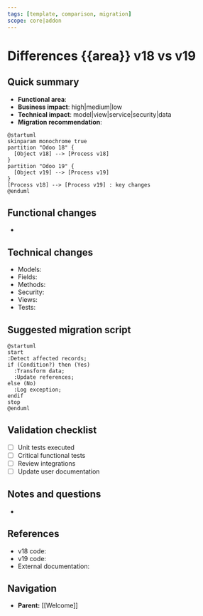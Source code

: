 ```yaml
---
tags: [template, comparison, migration]
scope: core|addon
---
```

# Differences {{area}} v18 vs v19

## Quick summary
- **Functional area**:
- **Business impact**: high|medium|low
- **Technical impact**: model|view|service|security|data
- **Migration recommendation**:

```plantuml
@startuml
skinparam monochrome true
partition "Odoo 18" {
  [Object v18] --> [Process v18]
}
partition "Odoo 19" {
  [Object v19] --> [Process v19]
}
[Process v18] --> [Process v19] : key changes
@enduml
```

## Functional changes
-

## Technical changes
- Models:
- Fields:
- Methods:
- Security:
- Views:
- Tests:

## Suggested migration script
```plantuml
@startuml
start
:Detect affected records;
if (Condition?) then (Yes)
  :Transform data;
  :Update references;
else (No)
  :Log exception;
endif
stop
@enduml
```

## Validation checklist
- [ ] Unit tests executed
- [ ] Critical functional tests
- [ ] Review integrations
- [ ] Update user documentation

## Notes and questions
-

## References
- v18 code:
- v19 code:
- External documentation:


## Navigation
- **Parent:** [[Welcome]]
